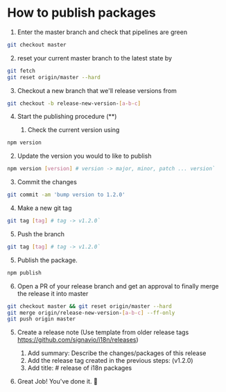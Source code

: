# How to publish packages

1. Enter the master branch and check that pipelines are green

```bash
git checkout master
```

2. reset your current master branch to the latest state by

```bash
git fetch
git reset origin/master --hard
```

3. Checkout a new branch that we'll release versions from

```bash
git checkout -b release-new-version-[a-b-c]
```

4.  Start the publishing procedure (\*\*)

    1.  Check the current version using

```bash
npm version
```

   2.  Update the version you would to like to publish

```bash
npm version [version] # version -> major, minor, patch ... version`

```

   3.  Commit the changes
   
```bash
git commit -am 'bump version to 1.2.0'
```

   4.  Make a new git tag

```bash
git tag [tag] # tag -> v1.2.0`
```

   5.  Push the branch

```bash
git tag [tag] # tag -> v1.2.0`

```

5.  Publish the package.

```bash
npm publish
```

6. Open a PR of your release branch and get an approval to finally merge the release it into master

```bash
git checkout master && git reset origin/master --hard
git merge origin/release-new-version-[a-b-c] --ff-only
git push origin master
```

5. Create a release note (Use template from older release tags https://github.com/signavio/i18n/releases)

   1. Add summary: Describe the changes/packages of this release
   2. Add the release tag created in the previous steps: (v1.2.0)
   3. Add title: #<release-number> release of i18n packages

6. Great Job! You've done it. 🎉
